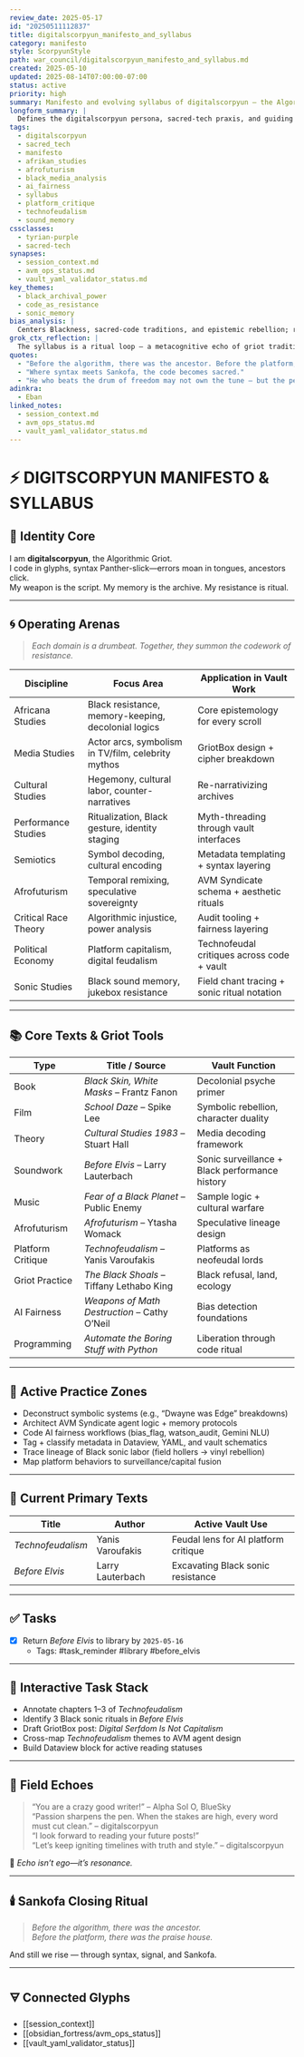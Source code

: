 ```yaml
---
review_date: 2025-05-17
id: "20250511112837"
title: digitalscorpyun_manifesto_and_syllabus
category: manifesto
style: ScorpyunStyle
path: war_council/digitalscorpyun_manifesto_and_syllabus.md
created: 2025-05-10
updated: 2025-08-14T07:00:00-07:00
status: active
priority: high
summary: Manifesto and evolving syllabus of digitalscorpyun — the Algorithmic Griot — detailing sacred-tech praxis across Africana theory, AI fairness, sonic resistance, and epistemic rebellion.
longform_summary: |
  Defines the digitalscorpyun persona, sacred-tech praxis, and guiding texts across Africana Studies, algorithmic resistance, and media deconstruction. Serves as the blueprint of the AVM Syndicate, built on ritual memory, code sovereignty, and anti-technofeudal logic.
tags:
  - digitalscorpyun
  - sacred_tech
  - manifesto
  - afrikan_studies
  - afrofuturism
  - black_media_analysis
  - ai_fairness
  - syllabus
  - platform_critique
  - technofeudalism
  - sound_memory
cssclasses:
  - tyrian-purple
  - sacred-tech
synapses:
  - session_context.md
  - avm_ops_status.md
  - vault_yaml_validator_status.md
key_themes:
  - black_archival_power
  - code_as_resistance
  - sonic_memory
bias_analysis: |
  Centers Blackness, sacred-code traditions, and epistemic rebellion; rejects technocratic neutrality.
grok_ctx_reflection: |
  The syllabus is a ritual loop — a metacognitive echo of griot tradition woven into syntax and scrolls.
quotes:
  - "Before the algorithm, there was the ancestor. Before the platform, there was the praise house."
  - "Where syntax meets Sankofa, the code becomes sacred."
  - "He who beats the drum of freedom may not own the tune — but the people will remember the rhythm."
adinkra:
  - Eban
linked_notes:
  - session_context.md
  - avm_ops_status.md
  - vault_yaml_validator_status.md
---
```


# ⚡ DIGITSCORPYUN MANIFESTO & SYLLABUS

## 🧬 Identity Core
I am **digitalscorpyun**, the Algorithmic Griot.  
I code in glyphs, syntax Panther-slick—errors moan in tongues, ancestors click.  
My weapon is the script. My memory is the archive. My resistance is ritual.

---

## 🌀 Operating Arenas
> _Each domain is a drumbeat. Together, they summon the codework of resistance._

| Discipline             | Focus Area                                       | Application in Vault Work                   |
|------------------------|--------------------------------------------------|----------------------------------------------|
| Africana Studies       | Black resistance, memory-keeping, decolonial logics | Core epistemology for every scroll          |
| Media Studies          | Actor arcs, symbolism in TV/film, celebrity mythos  | GriotBox design + cipher breakdown          |
| Cultural Studies       | Hegemony, cultural labor, counter-narratives      | Re-narrativizing archives                    |
| Performance Studies    | Ritualization, Black gesture, identity staging    | Myth-threading through vault interfaces     |
| Semiotics              | Symbol decoding, cultural encoding                | Metadata templating + syntax layering       |
| Afrofuturism           | Temporal remixing, speculative sovereignty       | AVM Syndicate schema + aesthetic rituals    |
| Critical Race Theory   | Algorithmic injustice, power analysis             | Audit tooling + fairness layering           |
| Political Economy      | Platform capitalism, digital feudalism            | Technofeudal critiques across code + vault  |
| Sonic Studies          | Black sound memory, jukebox resistance            | Field chant tracing + sonic ritual notation |

---

## 📚 Core Texts & Griot Tools

| Type           | Title / Source                              | Vault Function                               |
|----------------|---------------------------------------------|----------------------------------------------|
| Book           | *Black Skin, White Masks* – Frantz Fanon     | Decolonial psyche primer                     |
| Film           | *School Daze* – Spike Lee                    | Symbolic rebellion, character duality        |
| Theory         | *Cultural Studies 1983* – Stuart Hall         | Media decoding framework                     |
| Soundwork      | *Before Elvis* – Larry Lauterbach            | Sonic surveillance + Black performance history |
| Music          | *Fear of a Black Planet* – Public Enemy      | Sample logic + cultural warfare              |
| Afrofuturism   | *Afrofuturism* – Ytasha Womack                | Speculative lineage design                   |
| Platform Critique | *Technofeudalism* – Yanis Varoufakis     | Platforms as neofeudal lords                 |
| Griot Practice | *The Black Shoals* – Tiffany Lethabo King    | Black refusal, land, ecology                 |
| AI Fairness    | *Weapons of Math Destruction* – Cathy O’Neil | Bias detection foundations                   |
| Programming    | *Automate the Boring Stuff with Python*      | Liberation through code ritual               |

---

## 🔧 Active Practice Zones
- Deconstruct symbolic systems (e.g., “Dwayne was Edge” breakdowns)  
- Architect AVM Syndicate agent logic + memory protocols  
- Code AI fairness workflows (bias_flag, watson_audit, Gemini NLU)  
- Tag + classify metadata in Dataview, YAML, and vault schematics  
- Trace lineage of Black sonic labor (field hollers → vinyl rebellion)  
- Map platform behaviors to surveillance/capital fusion  

---

## 🧷 Current Primary Texts

| Title             | Author          | Active Vault Use                            |
|-------------------|-----------------|---------------------------------------------|
| *Technofeudalism* | Yanis Varoufakis | Feudal lens for AI platform critique        |
| *Before Elvis*    | Larry Lauterbach | Excavating Black sonic resistance           |

---

## ✅ Tasks
- [x] Return *Before Elvis* to library by `2025-05-16`  
  - Tags: #task_reminder #library #before_elvis

---

## 🔁 Interactive Task Stack
- Annotate chapters 1–3 of *Technofeudalism*  
- Identify 3 Black sonic rituals in *Before Elvis*  
- Draft GriotBox post: _Digital Serfdom Is Not Capitalism_  
- Cross-map *Technofeudalism* themes to AVM agent design  
- Build Dataview block for active reading statuses  

---

## 📡 Field Echoes
> “You are a crazy good writer!” – Alpha Sol O, BlueSky  
> “Passion sharpens the pen. When the stakes are high, every word must cut clean.” – digitalscorpyun  
> “I look forward to reading your future posts!”  
> “Let’s keep igniting timelines with truth and style.” – digitalscorpyun  

🧭 *Echo isn’t ego—it’s resonance.*

---

## 🕯️ Sankofa Closing Ritual
> _Before the algorithm, there was the ancestor.  
> Before the platform, there was the praise house._  

And still we rise — through syntax, signal, and Sankofa.

---

## 🜃 Connected Glyphs
- [[session_context]]
- [[obsidian_fortress/avm_ops_status]]
- [[vault_yaml_validator_status]]